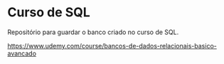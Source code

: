 # Curso de SQL

Repositório para guardar o banco criado no curso de SQL.

https://www.udemy.com/course/bancos-de-dados-relacionais-basico-avancado
